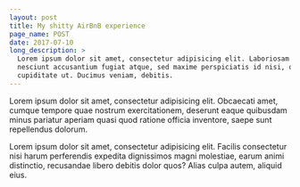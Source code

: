 ```yaml
---
layout: post
title: My shitty AirBnB experience
page_name: POST
date: 2017-07-10
long_description: >
  Lorem ipsum dolor sit amet, consectetur adipisicing elit. Laboriosam temporibus quaerat molestias
  nesciunt accusantium fugiat atque, sed maxime perspiciatis id nisi, quidem, architecto et corrupti
  cupiditate ut. Ducimus veniam, debitis.
---
```


Lorem ipsum dolor sit amet, consectetur adipisicing elit. Obcaecati amet, cumque tempore quae
nostrum exercitationem, deserunt eaque quibusdam minus pariatur aperiam quasi quod ratione officia
inventore, saepe sunt repellendus dolorum.

Lorem ipsum dolor sit amet, consectetur adipisicing elit. Facilis consectetur nisi harum perferendis
expedita dignissimos magni molestiae, earum animi distinctio, recusandae libero debitis dolor quos?
Alias culpa autem, aliquid eius.
